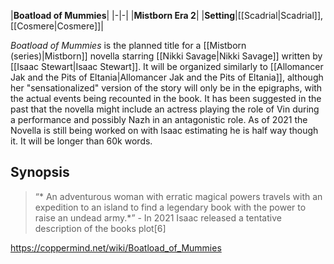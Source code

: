 |**Boatload of Mummies**|
|-|-|
|**Mistborn Era 2**|
|**Setting**|[[Scadrial\|Scadrial]], [[Cosmere\|Cosmere]]|

*Boatload of Mummies* is the planned title for a [[Mistborn (series)\|Mistborn]] novella starring [[Nikki Savage\|Nikki Savage]] written by [[Isaac Stewart\|Isaac Stewart]]. It will be organized similarly to [[Allomancer Jak and the Pits of Eltania\|Allomancer Jak and the Pits of Eltania]], although her "sensationalized" version of the story will only be in the epigraphs, with the actual events being recounted in the book.
It has been suggested in the past that the novella might include an actress playing the role of Vin during a performance and possibly Nazh in an antagonistic role. As of 2021 the Novella is still being worked on with Isaac estimating he is half way though it. It will be longer than 60k words. 

## Synopsis
>“* An adventurous woman with erratic magical powers travels with an expedition to an island to find a legendary book with the power to raise an undead army.*”
\- In 2021 Isaac released a tentative description of the books plot[6]




https://coppermind.net/wiki/Boatload_of_Mummies